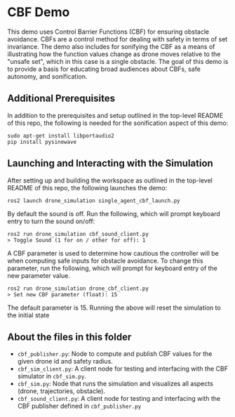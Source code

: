 # CBF Demo

This demo uses Control Barrier Functions (CBF) for ensuring obstacle avoidance. CBFs are a control method for dealing with safety in terms of set invariance. The demo also includes for sonifying the CBF as a means of illustrating how the function values change as drone moves relative to the "unsafe set", which in this case is a single obstacle. The goal of this demo is to provide a basis for educating broad audiences about CBFs, safe autonomy, and sonification.


## Additional Prerequisites
In addition to the prerequisites and setup outlined in the top-level README of this repo,
the following is needed for the sonification aspect of this demo:

```
sudo apt-get install libportaudio2
pip install pysinewave
```

## Launching and Interacting with the Simulation
After setting up and building the workspace as outlined in the top-level README of this repo, the following launches the demo:
```
ros2 launch drone_simulation single_agent_cbf_launch.py
```

By default the sound is off. Run the following, which will prompt keyboard entry to turn the sound on/off:
```
ros2 run drone_simulation cbf_sound_client.py
> Toggle Sound (1 for on / other for off): 1
```

A CBF parameter is used to determine how cautious the controller will be when computing safe inputs for obstacle avoidance.
To change this parameter, run the following, which will prompt for keyboard entry of the new parameter value.
```
ros2 run drone_simulation drone_cbf_client.py
> Set new CBF parameter (float): 15
```
The default parameter is 15. Running the above will reset the simulation to the initial state

## About the files in this folder

- `cbf_publisher.py`: Node to compute and publish CBF values for the given drone id and safety radius.
- `cbf_sim_client.py`: A client node for testing and interfacing with the CBF simulator in `cbf_sim.py`.
- `cbf_sim.py`: Node that runs the simulation and visualizes all aspects (drone, trajectories, obstacle).
- `cbf_sound_client.py`: A client node for testing and interfacing with the CBF publisher defined in `cbf_publisher.py`
